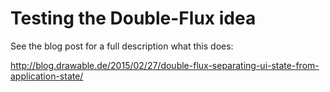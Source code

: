 # Testing the Double-Flux idea

See the blog post for a full description what this does:

http://blog.drawable.de/2015/02/27/double-flux-separating-ui-state-from-application-state/